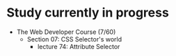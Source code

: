 # Study currently in progress

  - The Web Developer Course (7/60)
    - Section 07: CSS Selector's world
      - lecture 74: Attribute Selector